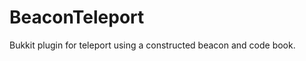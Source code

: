 BeaconTeleport
==============

Bukkit plugin for teleport using a constructed beacon and code book. 

